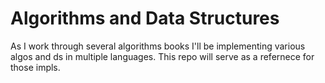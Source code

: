 # Algorithms and Data StructuresAs I work through several algorithms books I'll be implementing various algos and ds in multiple languages.  This repo will serve as a refernece for those impls.